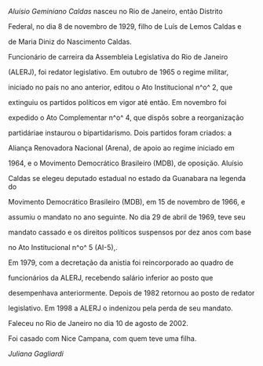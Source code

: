 

*Aluísio Geminiano Caldas* nasceu no Rio de Janeiro, então Distrito

Federal, no dia 8 de novembro de 1929, filho de Luís de Lemos Caldas e

de Maria Diniz do Nascimento Caldas.



Funcionário de carreira da Assembleia Legislativa do Rio de Janeiro

(ALERJ), foi redator legislativo. Em outubro de 1965 o regime militar,

iniciado no país no ano anterior, editou o Ato Institucional n^o^ 2, que

extinguiu os partidos políticos em vigor até então. Em novembro foi

expedido o Ato Complementar n^o^ 4, que dispôs sobre a reorganização

partidáriae instaurou o bipartidarismo. Dois partidos foram criados: a

Aliança Renovadora Nacional (Arena), de apoio ao regime iniciado em

1964, e o Movimento Democrático Brasileiro (MDB), de oposição. Aluísio

Caldas se elegeu deputado estadual no estado da Guanabara na legenda do

Movimento Democrático Brasileiro (MDB), em 15 de novembro de 1966, e

assumiu o mandato no ano seguinte. No dia 29 de abril de 1969, teve seu

mandato cassado e os direitos políticos suspensos por dez anos com base

no Ato Institucional n^o^ 5 (AI-5),.



Em 1979, com a decretação da anistia foi reincorporado ao quadro de

funcionários da ALERJ, recebendo salário inferior ao posto que

desempenhava anteriormente. Depois de 1982 retornou ao posto de redator

legislativo. Em 1998 a ALERJ o indenizou pela perda de seu mandato.



Faleceu no Rio de Janeiro no dia 10 de agosto de 2002.



Foi casado com Nice Campana, com quem teve uma filha.



*Juliana Gagliardi*



